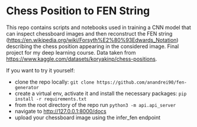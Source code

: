 # Chess Position to FEN String

This repo contains scripts and notebooks used in training a CNN model that can inspect chessboard images and then reconstruct the FEN string (https://en.wikipedia.org/wiki/Forsyth%E2%80%93Edwards_Notation) describing the chess position appearing in the considered image. Final project for my deep learning course. Data taken from https://www.kaggle.com/datasets/koryakinp/chess-positions.

If you want to try it yourself:
  - clone the repo locally: `git clone https://github.com/anandrei90/fen-generator`
  - create a virtual env, activate it and install the necessary packages: `pip install -r requirements.txt`
  - from the root directory of the repo run `python3 -m api.api_server`
  - navigate to http://127.0.0.1:8000/docs
  - upload your chessboard image using the infer_fen endpoint
